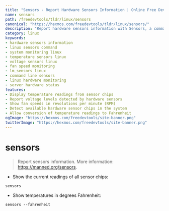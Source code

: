 ```yaml
---
title: "Sensors - Report Hardware Sensors Information | Online Free DevTools by Hexmos"
name: sensors
path: /freedevtools/tldr/linux/sensors
canonical: "https://hexmos.com/freedevtools/tldr/linux/sensors/"
description: "Report hardware sensors information with Sensors, a command-line tool for Linux. Monitor temperature, voltage, and fan speed. Free online tool, no registration required."
category: linux
keywords:
- hardware sensors information
- linux sensors command
- system monitoring linux
- temperature sensors linux
- voltage sensors linux
- fan speed monitoring
- lm_sensors linux
- command line sensors
- linux hardware monitoring
- server hardware status
features:
- Display temperature readings from sensor chips
- Report voltage levels detected by hardware sensors
- Show fan speeds in revolutions per minute (RPM)
- Detect available hardware sensor chips in the system
- Allow conversion of temperature readings to Fahrenheit
ogImage: "https://hexmos.com/freedevtools/site-banner.png"
twitterImage: "https://hexmos.com/freedevtools/site-banner.png"
---
```


# sensors

> Report sensors information.
> More information: <https://manned.org/sensors>.

- Show the current readings of all sensor chips:

`sensors`

- Show temperatures in degrees Fahrenheit:

`sensors --fahrenheit`
